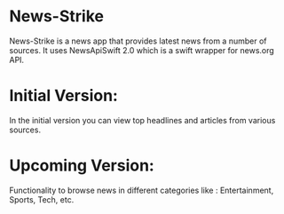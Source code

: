 # News-Strike
News-Strike is a news app that provides latest news from a number of sources.
It uses NewsApiSwift 2.0 which is a swift wrapper for news.org API.

# Initial Version:
In the initial version you can view top headlines and articles from various sources.

# Upcoming Version:
Functionality to browse news in different categories like : Entertainment, Sports, Tech, etc.
